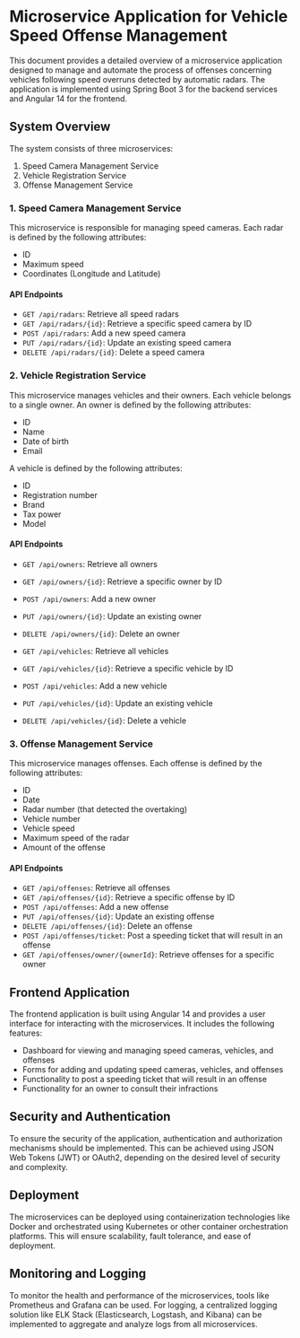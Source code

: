 # Microservice Application for Vehicle Speed Offense Management

This document provides a detailed overview of a microservice application designed to manage and automate the process of offenses concerning vehicles following speed overruns detected by automatic radars. The application is implemented using Spring Boot 3 for the backend services and Angular 14 for the frontend.

## System Overview

The system consists of three microservices:

1. Speed Camera Management Service
2. Vehicle Registration Service
3. Offense Management Service

### 1. Speed Camera Management Service

This microservice is responsible for managing speed cameras. Each radar is defined by the following attributes:

- ID
- Maximum speed
- Coordinates (Longitude and Latitude)

#### API Endpoints

- `GET /api/radars`: Retrieve all speed radars
- `GET /api/radars/{id}`: Retrieve a specific speed camera by ID
- `POST /api/radars`: Add a new speed camera
- `PUT /api/radars/{id}`: Update an existing speed camera
- `DELETE /api/radars/{id}`: Delete a speed camera

### 2. Vehicle Registration Service

This microservice manages vehicles and their owners. Each vehicle belongs to a single owner. An owner is defined by the following attributes:

- ID
- Name
- Date of birth
- Email

A vehicle is defined by the following attributes:

- ID
- Registration number
- Brand
- Tax power
- Model

#### API Endpoints

- `GET /api/owners`: Retrieve all owners
- `GET /api/owners/{id}`: Retrieve a specific owner by ID
- `POST /api/owners`: Add a new owner
- `PUT /api/owners/{id}`: Update an existing owner
- `DELETE /api/owners/{id}`: Delete an owner

- `GET /api/vehicles`: Retrieve all vehicles
- `GET /api/vehicles/{id}`: Retrieve a specific vehicle by ID
- `POST /api/vehicles`: Add a new vehicle
- `PUT /api/vehicles/{id}`: Update an existing vehicle
- `DELETE /api/vehicles/{id}`: Delete a vehicle

### 3. Offense Management Service

This microservice manages offenses. Each offense is defined by the following attributes:

- ID
- Date
- Radar number (that detected the overtaking)
- Vehicle number
- Vehicle speed
- Maximum speed of the radar
- Amount of the offense

#### API Endpoints

- `GET /api/offenses`: Retrieve all offenses
- `GET /api/offenses/{id}`: Retrieve a specific offense by ID
- `POST /api/offenses`: Add a new offense
- `PUT /api/offenses/{id}`: Update an existing offense
- `DELETE /api/offenses/{id}`: Delete an offense
- `POST /api/offenses/ticket`: Post a speeding ticket that will result in an offense
- `GET /api/offenses/owner/{ownerId}`: Retrieve offenses for a specific owner

## Frontend Application

The frontend application is built using Angular 14 and provides a user interface for interacting with the microservices. It includes the following features:

- Dashboard for viewing and managing speed cameras, vehicles, and offenses
- Forms for adding and updating speed cameras, vehicles, and offenses
- Functionality to post a speeding ticket that will result in an offense
- Functionality for an owner to consult their infractions

## Security and Authentication

To ensure the security of the application, authentication and authorization mechanisms should be implemented. This can be achieved using JSON Web Tokens (JWT) or OAuth2, depending on the desired level of security and complexity.

## Deployment

The microservices can be deployed using containerization technologies like Docker and orchestrated using Kubernetes or other container orchestration platforms. This will ensure scalability, fault tolerance, and ease of deployment.

## Monitoring and Logging

To monitor the health and performance of the microservices, tools like Prometheus and Grafana can be used. For logging, a centralized logging solution like ELK Stack (Elasticsearch, Logstash, and Kibana) can be implemented to aggregate and analyze logs from all microservices.
